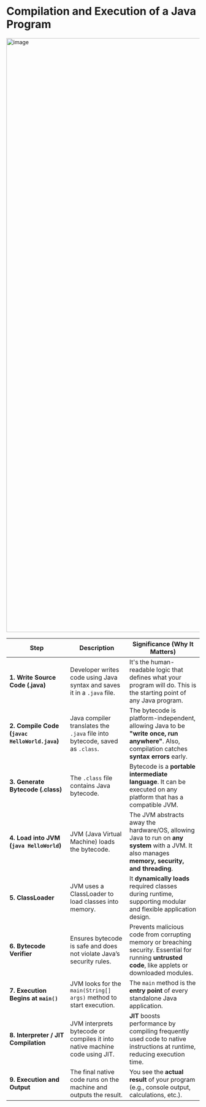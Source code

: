 # Compilation and Execution of a Java Program 


<img width="2925" height="1548" alt="image" src="https://github.com/user-attachments/assets/5afbc04c-b7d7-4f92-8b8b-13f50d7f1956" />



| **Step**                                      | **Description**                                                             | **Significance (Why It Matters)**                                                                                                                   |
| --------------------------------------------- | --------------------------------------------------------------------------- | --------------------------------------------------------------------------------------------------------------------------------------------------- |
| **1. Write Source Code (.java)**              | Developer writes code using Java syntax and saves it in a `.java` file.     | It's the human-readable logic that defines what your program will do. This is the starting point of any Java program.                               |
| **2. Compile Code (`javac HelloWorld.java`)** | Java compiler translates the `.java` file into bytecode, saved as `.class`. | The bytecode is platform-independent, allowing Java to be **"write once, run anywhere"**. Also, compilation catches **syntax errors** early.        |
| **3. Generate Bytecode (.class)**             | The `.class` file contains Java bytecode.                                   | Bytecode is a **portable intermediate language**. It can be executed on any platform that has a compatible JVM.                                     |
| **4. Load into JVM (`java HelloWorld`)**      | JVM (Java Virtual Machine) loads the bytecode.                              | The JVM abstracts away the hardware/OS, allowing Java to run on **any system** with a JVM. It also manages **memory, security, and threading**.     |
| **5. ClassLoader**                            | JVM uses a ClassLoader to load classes into memory.                         | It **dynamically loads** required classes during runtime, supporting modular and flexible application design.                                       |
| **6. Bytecode Verifier**                      | Ensures bytecode is safe and does not violate Java’s security rules.        | Prevents malicious code from corrupting memory or breaching security. Essential for running **untrusted code**, like applets or downloaded modules. |
| **7. Execution Begins at `main()`**           | JVM looks for the `main(String[] args)` method to start execution.          | The `main` method is the **entry point** of every standalone Java application.                                                                      |
| **8. Interpreter / JIT Compilation**          | JVM interprets bytecode or compiles it into native machine code using JIT.  | **JIT** boosts performance by compiling frequently used code to native instructions at runtime, reducing execution time.                            |
| **9. Execution and Output**                   | The final native code runs on the machine and outputs the result.           | You see the **actual result** of your program (e.g., console output, calculations, etc.).                                                           |
